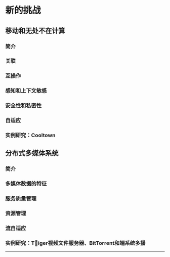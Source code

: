 #   新的挑战

##  移动和无处不在计算


### 简介
### 关联
### 互操作
### 感知和上下文敏感
### 安全性和私密性
### 自适应
### 实例研究：Cooltown


##  分布式多媒体系统

### 简介
### 多媒体数据的特征
### 服务质量管理
### 资源管理
### 流自适应
### 实例研究：Tiger视频文件服务器、BitTorrent和端系统多播

----
